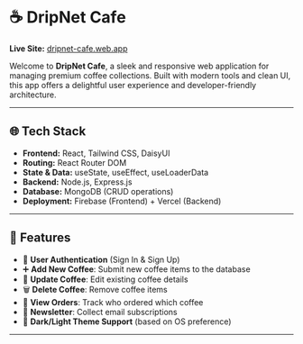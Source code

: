# ☕ DripNet Cafe

**Live Site:** [dripnet-cafe.web.app](https://dripnet-cafe.web.app/)

Welcome to **DripNet Cafe**, a sleek and responsive web application for managing premium coffee collections. Built with modern tools and clean UI, this app offers a delightful user experience and developer-friendly architecture.

---

## 🌐 Tech Stack

- **Frontend:** React, Tailwind CSS, DaisyUI
- **Routing:** React Router DOM
- **State & Data:** useState, useEffect, useLoaderData
- **Backend:** Node.js, Express.js
- **Database:** MongoDB (CRUD operations)
- **Deployment:** Firebase (Frontend) + Vercel (Backend)

---

## 🚀 Features

- 🔐 **User Authentication** (Sign In & Sign Up)
- ➕ **Add New Coffee**: Submit new coffee items to the database
- 📝 **Update Coffee**: Edit existing coffee details
- 🗑️ **Delete Coffee**: Remove coffee items
- 👀 **View Orders**: Track who ordered which coffee
- 💌 **Newsletter**: Collect email subscriptions
- 🌙 **Dark/Light Theme Support** (based on OS preference)

---

